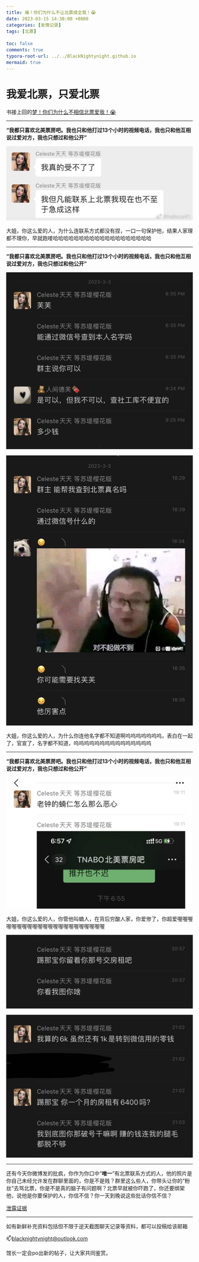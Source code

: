 ```yaml
---
title: 痛！你们为什么不让北票成全我！😭
date: 2023-03-15 14:30:00 +0800
categories: [发情记录]
tags: [北票]

toc: false
comments: true
typora-root-url: ../../BlackNightynight.github.io
mermaid: true
---
```


# 我爱北票，只爱北票

书接上回的[梦！你们为什么不相信北票爱我！😭](https://blacknightynight.github.io/posts/TNABO_1/)

------

**“我都只喜欢北美票房吧。我也只和他打过13个小时的视频电话，我也只和他互相说过爱对方，我也只想过和他公开”**

![](/assets/blog_res/2023-03-15-TNABO_2.assets/%E6%8C%A3%E6%89%8E0.png)

大姐，你这么爱的人，为什么连联系方式都没有捏，一口一句保护他，结果人家理都不理你，早就跑喽哈哈哈哈哈哈哈哈哈哈哈哈哈哈哈哈哈哈哈

------

**“我都只喜欢北美票房吧。我也只和他打过13个小时的视频电话，我也只和他互相说过爱对方，我也只想过和他公开”**

![](/assets/blog_res/2023-03-15-TNABO_2.assets/%E4%BA%BA%E8%82%891-1680175755619-8.jpg)

![人肉2](/assets/blog_res/2023-03-15-TNABO_2.assets/%E4%BA%BA%E8%82%892-1680175755616-7.jpg)

大姐，你这么爱的人，为什么你连他名字都不知道啊呜呜呜呜呜呜呜，表白在一起了，官宣了，名字都不知道，呜呜呜呜呜呜呜呜呜呜呜呜呜呜呜

------

**“我都只喜欢北美票房吧。我也只和他打过13个小时的视频电话，我也只和他互相说过爱对方，我也只想过和他公开”**

![](/assets/blog_res/2023-03-15-TNABO_2.assets/%E8%9D%BB%E4%BA%BA.jpg)

大姐，你这么爱的人，你管他叫蝻人，在背后穷酸人家，你爱惨了，你超爱喔喔喔喔喔喔喔喔喔喔喔喔喔喔喔喔喔喔喔喔喔喔

![](/assets/blog_res/2023-03-15-TNABO_2.assets/%E6%88%BF%E7%A7%9F1-1680175898445-11.jpg)

![房租2](/assets/blog_res/2023-03-15-TNABO_2.assets/%E6%88%BF%E7%A7%9F2-1680175898449-12.jpg)

------

还有今天你微博发的批疯，你作为你口中“**唯一**”有北票联系方式的人，他的照片是你自己未经允许发在群聊里面的，你是不是贱？群里这么些人，你带头让你的“粉丝”去骂北票，你是不是真的脑子有问题啊？北票早就被你吓跑了，你还要绑架他，说他是你要保护的人，你信不信？你一天到晚说这些批话你信不信？

[泄露证据](https://blacknightynight.github.io/posts/TNABO_1/)

------

如有新鲜补充资料包括但不限于逆天截图聊天记录等资料，都可以投稿给该邮箱

📫blacknightynight@outlook.com 

馆长一定会po出新的帖子，让大家共同鉴赏。